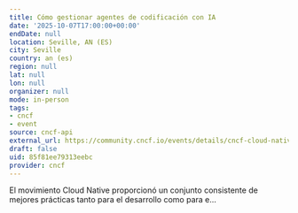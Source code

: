 ```yaml
---
title: Cómo gestionar agentes de codificación con IA
date: '2025-10-07T17:00:00+00:00'
endDate: null
location: Seville, AN (ES)
city: Seville
country: an (es)
region: null
lat: null
lon: null
organizer: null
mode: in-person
tags:
- cncf
- event
source: cncf-api
external_url: https://community.cncf.io/events/details/cncf-cloud-native-sevilla-presents-como-gestionar-agentes-de-codificacion-con-ia/
draft: false
uid: 85f81ee79313eebc
provider: cncf
---
```

El movimiento Cloud Native proporcionó un conjunto consistente de mejores prácticas tanto para el desarrollo como para e...

